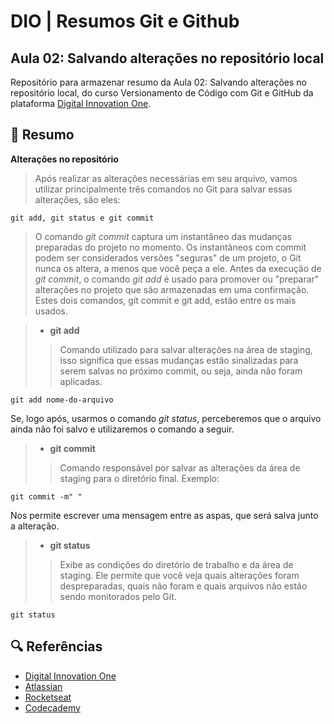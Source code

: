 # DIO | Resumos Git e Github

## Aula 02: Salvando alterações no repositório local

Repositório para armazenar resumo da Aula 02: Salvando alterações no repositório local, do curso Versionamento de Código com Git e GitHub da plataforma [Digital Innovation One](https://web.dio.me/home).

## 📄 Resumo
**Alterações no repositório**
>Após realizar as alterações necessárias em seu arquivo, vamos utilizar principalmente três comandos no Git para salvar essas alterações, são eles:

```
git add, git status e git commit
```
>O comando _git commit_ captura um instantâneo das mudanças preparadas do projeto no momento. Os instantâneos com commit podem ser considerados versões "seguras" de um projeto, o Git nunca os altera, a menos que você peça a ele. 
>Antes da execução de _git commit_, o comando _git add_ é usado para promover ou "preparar" alterações no projeto que são armazenadas em uma confirmação. 
>Estes dois comandos, git commit e git add, estão entre os mais usados.

>- **git add** 
>>Comando utilizado para salvar alterações na área de staging, isso significa que essas mudanças estão sinalizadas para serem salvas no próximo commit, ou seja, ainda não foram aplicadas.
```
git add nome-do-arquivo
```
Se, logo após, usarmos o comando _git status_, perceberemos que o arquivo ainda não foi salvo e utilizaremos o comando a seguir.

>- **git commit**
>>Comando responsável por salvar as alterações da área de staging para o diretório final. Exemplo:
```
git commit -m" "
```
Nos permite escrever uma mensagem entre as aspas, que será salva junto a alteração.

>- **git status**
>>Exibe as condições do diretório de trabalho e da área de staging. Ele permite que você veja quais alterações foram despreparadas, quais não foram e quais arquivos não estão sendo monitorados pelo Git. 
```
git status
```



## 🔍 Referências 
- [Digital Innovation One](https://web.dio.me/home)
- [Atlassian](https://www.atlassian.com/br)
- [Rocketseat](https://blog.rocketseat.com.br/como-fazer-um-bom-readme/)
- [Codecademy](https://www.codecademy.com/resources/docs/markdown)